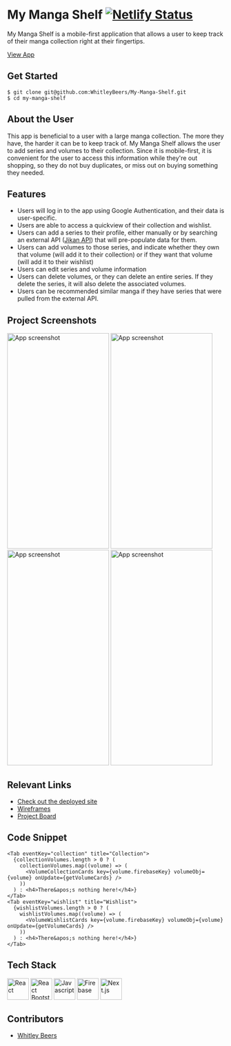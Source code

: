 # My Manga Shelf [![Netlify Status](https://api.netlify.com/api/v1/badges/723dcb25-8f49-40f3-859b-810ec36daee6/deploy-status)](https://app.netlify.com/sites/my-manga-shelf/deploys)

My Manga Shelf is a mobile-first application that allows a user to keep track of their manga collection right at their fingertips.

[View App](https://my-manga-shelf.netlify.app/)

## Get Started <!-- OPTIONAL, but doesn't hurt -->
```
$ git clone git@github.com:WhitleyBeers/My-Manga-Shelf.git
$ cd my-manga-shelf
```

## About the User
This app is beneficial to a user with a large manga collection.  The more they have, the harder it can be to keep track of.  My Manga Shelf allows the user to add series and volumes to their collection.  Since it is mobile-first, it is convenient for the user to access this information while they're out shopping, so they do not buy duplicates, or miss out on buying something they needed.

## Features <!-- List your app features using bullets! Do NOT use a paragraph. No one will read that! -->
- Users will log in to the app using Google Authentication, and their data is user-specific.
- Users are able to access a quickview of their collection and wishlist.
- Users can add a series to their profile, either manually or by searching an external API ([Jikan API](https://jikan.moe/)) that will pre-populate data for them.
- Users can add volumes to those series, and indicate whether they own that volume (will add it to their collection) or if they want that volume (will add it to their wishlist)
- Users can edit series and volume information
- Users can delete volumes, or they can delete an entire series.  If they delete the series, it will also delete the associated volumes.
- Users can be recommended similar manga if they have series that were pulled from the external API.

## Project Screenshots
<img height="500" width="236" alt="App screenshot" src="https://user-images.githubusercontent.com/112125700/226486155-36ca3f3e-849b-4f74-bf19-ae4c2a354778.png"> <img height="500" width="236" alt="App screenshot" src="https://user-images.githubusercontent.com/112125700/226486245-708ae0d4-76c8-4efe-8b58-84f3df00f10b.png"> <img height="500" width="236" alt="App screenshot" src="https://user-images.githubusercontent.com/112125700/226486358-af83c5f1-2a14-4e90-9ff6-8ae8930be695.png"> <img height="500" width="236" alt="App screenshot" src="https://user-images.githubusercontent.com/112125700/226486569-cd6af95e-7dd0-4b3a-a168-b4bdc4ac439b.png">

## Relevant Links <!-- Link to all the things that are required outside of the ones that have their own section -->
- [Check out the deployed site](https://my-manga-shelf.netlify.app/)
- [Wireframes](https://www.figma.com/file/CoX3hjzOI93AqjEv1163Bk/My-Manga-Shelf?node-id=0%3A1&t=eckr9ssu9YBc8y0Q-1)
- [Project Board](https://github.com/users/WhitleyBeers/projects/1)

## Code Snippet <!-- OPTIONAL, but doesn't hurt -->
```
<Tab eventKey="collection" title="Collection">
  {collectionVolumes.length > 0 ? (
    collectionVolumes.map((volume) => (
      <VolumeCollectionCards key={volume.firebaseKey} volumeObj={volume} onUpdate={getVolumeCards} />
    ))
  ) : <h4>There&apos;s nothing here!</h4>}
</Tab>
<Tab eventKey="wishlist" title="Wishlist">
  {wishlistVolumes.length > 0 ? (
    wishlistVolumes.map((volume) => (
      <VolumeWishlistCards key={volume.firebaseKey} volumeObj={volume} onUpdate={getVolumeCards} />
    ))
  ) : <h4>There&apos;s nothing here!</h4>}
</Tab>
```

## Tech Stack
<a href="https://reactjs.org/" title="React"><img src="https://github.com/get-icon/geticon/raw/master/icons/react.svg" alt="React" width="50px" height="50px"></a>
<a href="https://react-bootstrap.github.io/" title="React Bootstrap"><img src="https://user-images.githubusercontent.com/112125700/226490565-5b0088db-60eb-4389-9287-83eaa34f33e8.png" alt="React Bootstrap" width="50px" height="50px"></a>
<img src="https://user-images.githubusercontent.com/112125700/226491169-7d7e44df-908f-4ddd-89c2-23d1f53a54ba.png" alt="Javascript" width="50px" height="50px">
<a href="https://firebase.google.com/" title="Firebase"><img src="https://user-images.githubusercontent.com/112125700/226491361-68248e47-9434-430a-b2c1-c8866fd1c090.png" alt="Firebase" width="50px" height="50px"></a>
<a href="https://nextjs.org/" title="Next.js"><img src="https://user-images.githubusercontent.com/112125700/226491454-44e269a0-4d80-4ff7-b27a-111ab656f39b.png" alt="Next.js" width="50px" height="50px"></a>

## Contributors
- [Whitley Beers](https://github.com/WhitleyBeers)
